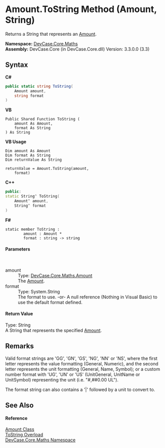 # Amount.ToString Method (Amount, String)
 

Returns a String that represents an <a href="T_DevCase_Core_Maths_Amount">Amount</a>.

**Namespace:**&nbsp;<a href="N_DevCase_Core_Maths">DevCase.Core.Maths</a><br />**Assembly:**&nbsp;DevCase.Core (in DevCase.Core.dll) Version: 3.3.0.0 (3.3)

## Syntax

**C#**<br />
``` C#
public static string ToString(
	Amount amount,
	string format
)
```

**VB**<br />
``` VB
Public Shared Function ToString ( 
	amount As Amount,
	format As String
) As String
```

**VB Usage**<br />
``` VB Usage
Dim amount As Amount
Dim format As String
Dim returnValue As String

returnValue = Amount.ToString(amount, 
	format)
```

**C++**<br />
``` C++
public:
static String^ ToString(
	Amount^ amount, 
	String^ format
)
```

**F#**<br />
``` F#
static member ToString : 
        amount : Amount * 
        format : string -> string 

```


#### Parameters
&nbsp;<dl><dt>amount</dt><dd>Type: <a href="T_DevCase_Core_Maths_Amount">DevCase.Core.Maths.Amount</a><br />The <a href="T_DevCase_Core_Maths_Amount">Amount</a>.</dd><dt>format</dt><dd>Type: System.String<br />The format to use. -or- A null reference (Nothing in Visual Basic) to use the default format defined.</dd></dl>

#### Return Value
Type: String<br />A String that represents the specified <a href="T_DevCase_Core_Maths_Amount">Amount</a>.

## Remarks
Valid format strings are 'GG', 'GN', 'GS', 'NG', 'NN' or 'NS', where the first letter represents the value formatting (General, Numeric), and the second letter represents the unit formatting (General, Name, Symbol); or a custom number format with 'UG', 'UN' or 'US' (UnitGeneral, UnitName or UnitSymbol) representing the unit (i.e. "#,##0.00 UL"). 

 The format string can also contains a '|' followed by a unit to convert to.

## See Also


#### Reference
<a href="T_DevCase_Core_Maths_Amount">Amount Class</a><br /><a href="Overload_DevCase_Core_Maths_Amount_ToString">ToString Overload</a><br /><a href="N_DevCase_Core_Maths">DevCase.Core.Maths Namespace</a><br />